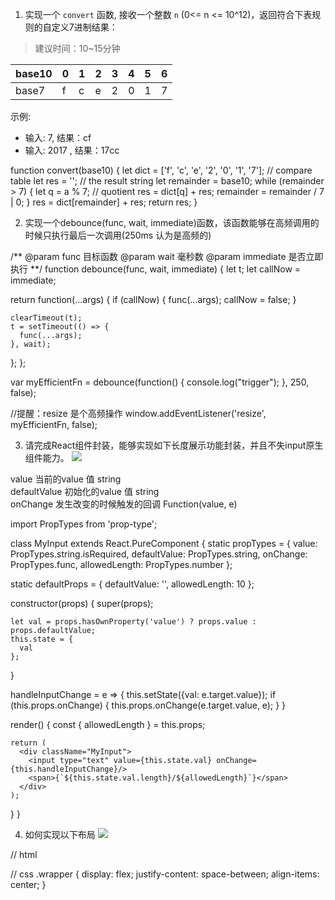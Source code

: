 1. 实现一个 `convert` 函数, 接收一个整数 `n` (0<= n <= 10^12)，返回符合下表规则的自定义7进制结果：
> 建议时间：10~15分钟

| base10 | 0 | 1 | 2 | 3 | 4 | 5 | 6 |
| --- | --- |--- | --- | --- | --- | --- | --- |
| base7 | f | c | e | 2 | 0 | 1 | 7 |

示例:

- 输入: 7, 结果：cf
- 输入: 2017 , 结果：17cc

function convert(base10) {
  let dict = ['f', 'c', 'e', '2', '0', '1', '7']; // compare table
  let res = '';  // the result string
  let remainder = base10;
  while (remainder > 7) {
    let q = a % 7; // quotient
    res = dict[q] + res;
    remainder = remainder / 7 | 0;
  }
  res = dict[remainder] + res;
  return res;
}


2. 实现一个debounce(func, wait, immediate)函数，该函数能够在高频调用的时候只执行最后一次调用(250ms 认为是高频的)

/**
@param func 目标函数
@param wait 毫秒数
@param immediate 是否立即执行 
**/
function debounce(func, wait, immediate) {
  let t;
  let callNow = immediate;
  
  return function(...args) {
    if (callNow) {
      func(...args);
      callNow = false;
    }
    
    clearTimeout(t);
    t = setTimeout(() => {
      func(...args);
    }, wait);
  };
};

var myEfficientFn = debounce(function() {
console.log("trigger");
}, 250, false);

//提醒：resize 是个高频操作
window.addEventListener('resize', myEfficientFn, false);

3. 请完成React组件封装，能够实现如下长度展示功能封装，并且不失input原生组件能力。
![](https://zos.alipayobjects.com/skylark/fa965c45-088f-4a07-9f41-58af0871c0cb/attach/8107/4cb06836ae8f268b/image.png)

value   当前的value 值  string      
defaultValue    初始化的value 值 string      
onChange    发生改变的时候触发的回调    Function(value, e)  

import PropTypes from 'prop-type';

class MyInput extends React.PureComponent {
  static propTypes = {
    value: PropTypes.string.isRequired,
    defaultValue: PropTypes.string,
    onChange: PropTypes.func,
    allowedLength: PropTypes.number
  };

  static defaultProps = {
    defaultValue: '',
    allowedLength: 10
  };

  constructor(props) {
    super(props);
    
    let val = props.hasOwnProperty('value') ? props.value : props.defaultValue;
    this.state = {
      val
    };
  }

  handleInputChange = e => {
    this.setState({val: e.target.value});
    if (this.props.onChange) {
      this.props.onChange(e.target.value, e);
    }
  }
  
  render() {
    const { allowedLength } = this.props;
    
    return (
      <div className="MyInput">
        <input type="text" value={this.state.val} onChange={this.handleInputChange}/>
        <span>{`${this.state.val.length}/${allowedLength}`}</span>
      </div>
    );
  }
}


4. 如何实现以下布局
![](https://img.alicdn.com/tfs/TB10X27PVXXXXX3XFXXXXXXXXXX-400-400.png) 

// html
<div class="wrapper">
  <div class="box-1"></div>
  <div class="box-2"></div>
  <div class="box-3"></div>
</div>
    
// css
.wrapper {
  display: flex;
    justify-content: space-between;
    align-items: center;
}
    




